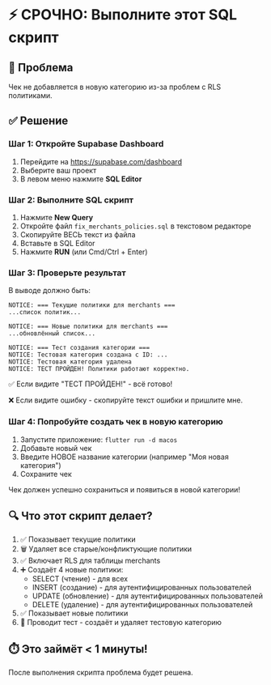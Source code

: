 # ⚡ СРОЧНО: Выполните этот SQL скрипт

## 🎯 Проблема

Чек не добавляется в новую категорию из-за проблем с RLS политиками.

## ✅ Решение

### Шаг 1: Откройте Supabase Dashboard

1. Перейдите на https://supabase.com/dashboard
2. Выберите ваш проект
3. В левом меню нажмите **SQL Editor**

### Шаг 2: Выполните SQL скрипт

1. Нажмите **New Query**
2. Откройте файл `fix_merchants_policies.sql` в текстовом редакторе
3. Скопируйте ВЕСЬ текст из файла
4. Вставьте в SQL Editor
5. Нажмите **RUN** (или Cmd/Ctrl + Enter)

### Шаг 3: Проверьте результат

В выводе должно быть:

```
NOTICE: === Текущие политики для merchants ===
...список политик...

NOTICE: === Новые политики для merchants ===
...обновлённый список...

NOTICE: === Тест создания категории ===
NOTICE: Тестовая категория создана с ID: ...
NOTICE: Тестовая категория удалена
NOTICE: ТЕСТ ПРОЙДЕН! Политики работают корректно.
```

✅ Если видите "ТЕСТ ПРОЙДЕН!" - всё готово!

❌ Если видите ошибку - скопируйте текст ошибки и пришлите мне.

### Шаг 4: Попробуйте создать чек в новую категорию

1. Запустите приложение: `flutter run -d macos`
2. Добавьте новый чек
3. Введите НОВОЕ название категории (например "Моя новая категория")
4. Сохраните чек

Чек должен успешно сохраниться и появиться в новой категории!

## 🔍 Что этот скрипт делает?

1. ✅ Показывает текущие политики
2. 🗑️ Удаляет все старые/конфликтующие политики
3. ✅ Включает RLS для таблицы merchants
4. ➕ Создаёт 4 новые политики:
   - SELECT (чтение) - для всех
   - INSERT (создание) - для аутентифицированных пользователей
   - UPDATE (обновление) - для аутентифицированных пользователей
   - DELETE (удаление) - для аутентифицированных пользователей
5. ✅ Показывает новые политики
6. 🧪 Проводит тест - создаёт и удаляет тестовую категорию

## ⏱️ Это займёт < 1 минуты!

После выполнения скрипта проблема будет решена.
